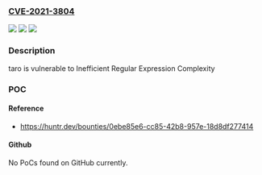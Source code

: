 ### [CVE-2021-3804](https://cve.mitre.org/cgi-bin/cvename.cgi?name=CVE-2021-3804)
![](https://img.shields.io/static/v1?label=Product&message=nervjs%2Ftaro&color=blue)
![](https://img.shields.io/static/v1?label=Version&message=%3C%3D%203.3.8%20&color=brighgreen)
![](https://img.shields.io/static/v1?label=Vulnerability&message=CWE-1333%20Inefficient%20Regular%20Expression%20Complexity&color=brighgreen)

### Description

taro is vulnerable to Inefficient Regular Expression Complexity

### POC

#### Reference
- https://huntr.dev/bounties/0ebe85e6-cc85-42b8-957e-18d8df277414

#### Github
No PoCs found on GitHub currently.

